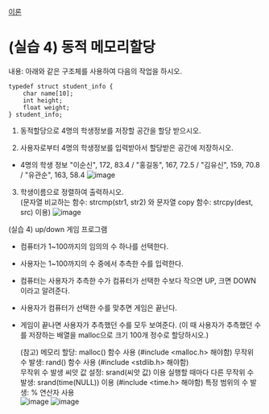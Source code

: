 [이론](https://github.com/qlkdkd/DataStruct/blob/main/week5/week5_practice.md)

# (실습 4) 동적 메모리할당

내용: 아래와 같은 구조체를 사용하여 다음의 작업을 하시오.
```
typedef struct student_info {
    char name[10];
    int height;
    float weight;
} student_info;
```


1) 동적할당으로 4명의 학생정보를 저장할 공간을 할당 받으시오.

2) 사용자로부터 4명의 학생정보를 입력받아서 할당받은 공간에 저장하시오.

- 4명의 학생 정보
"이순신", 172, 83.4 / "홍길동", 167, 72.5 / "김유신", 159, 70.8 / "유관순", 163, 58.4
 ![image](https://github.com/qlkdkd/DataStruct/assets/71871927/df79742a-b955-4372-a44f-5f93b7be8515)

3) 학생이름으로 정렬하여 출력하시오.  
(문자열 비교하는 함수: strcmp(str1, str2) 와 문자열 copy 함수: strcpy(dest, src) 이용)
![image](https://github.com/qlkdkd/DataStruct/assets/71871927/f3288370-0d93-43ca-840a-d2f3588df0d7)


 

(실습 4) up/down 게임 프로그램

- 컴퓨터가 1~100까지의 임의의 수 하나를 선택한다.
- 사용자는 1~100까지의 수 중에서 추측한 수를 입력한다.
- 컴퓨터는 사용자가 추측한 수가 컴퓨터가 선택한 수보다 작으면 UP, 크면 DOWN이라고 알려준다.
- 사용자가 컴퓨터가 선택한 수를 맞추면 게임은 끝난다.
- 게임이 끝나면 사용자가 추측했던 수를 모두 보여준다.
  (이 때 사용자가 추측했던 수를 저장하는 배열을 malloc으로 크기 100개 정수로 할당하시오.)

    (참고) 메모리 할당: malloc() 함수 사용  (#include <malloc.h> 해야함)
            무작위 수 발생: rand() 함수 사용 (#include <stdlib.h> 해야함)       
                 무작위 수 발생 씨앗 값 설정: srand(씨앗 값) 이용
                 실행할 때마다 다른 무작위 수 발생: srand(time(NULL))  이용 (#include <time.h> 해야함)
            특정 범위의 수 발생: % 연산자 사용  
            ![image](https://github.com/qlkdkd/DataStruct/assets/71871927/f79ac262-2610-4f86-80ce-3cc6aa2b71ab)
            ![image](https://github.com/qlkdkd/DataStruct/assets/71871927/f28dcd86-4ce8-4865-96fc-28f207be342a)




 

 


 
